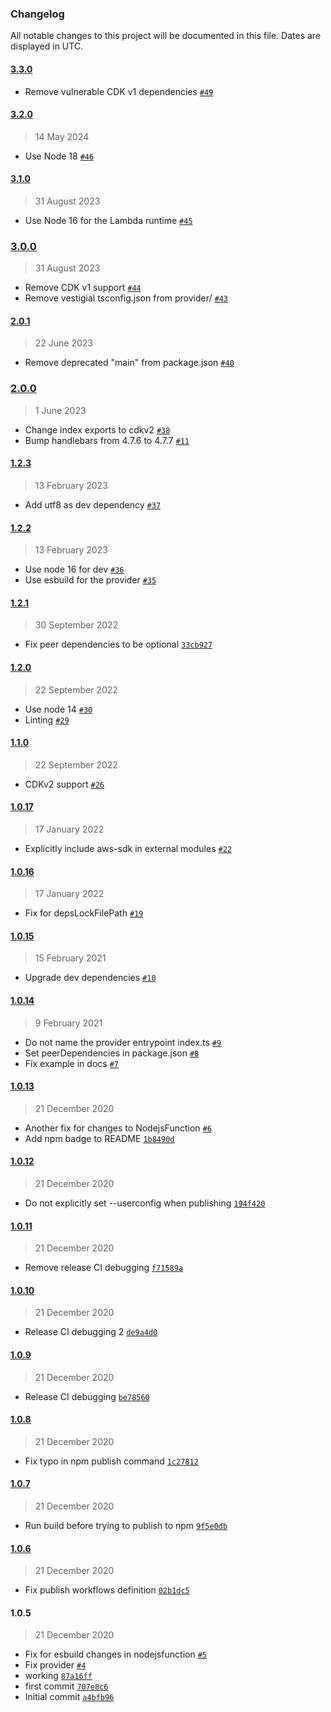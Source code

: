 ### Changelog

All notable changes to this project will be documented in this file. Dates are displayed in UTC.

#### [3.3.0](https://github.com/isotoma/ses-smtp-credentials-cdk/compare/3.2.0...3.3.0)

- Remove vulnerable CDK v1 dependencies [`#49`](https://github.com/isotoma/ses-smtp-credentials-cdk/pull/49)

#### [3.2.0](https://github.com/isotoma/ses-smtp-credentials-cdk/compare/3.1.0...3.2.0)

> 14 May 2024

- Use Node 18 [`#46`](https://github.com/isotoma/ses-smtp-credentials-cdk/pull/46)

#### [3.1.0](https://github.com/isotoma/ses-smtp-credentials-cdk/compare/3.0.0...3.1.0)

> 31 August 2023

- Use Node 16 for the Lambda runtime [`#45`](https://github.com/isotoma/ses-smtp-credentials-cdk/pull/45)

### [3.0.0](https://github.com/isotoma/ses-smtp-credentials-cdk/compare/2.0.1...3.0.0)

> 31 August 2023

- Remove CDK v1 support [`#44`](https://github.com/isotoma/ses-smtp-credentials-cdk/pull/44)
- Remove vestigial tsconfig.json from provider/ [`#43`](https://github.com/isotoma/ses-smtp-credentials-cdk/pull/43)

#### [2.0.1](https://github.com/isotoma/ses-smtp-credentials-cdk/compare/2.0.0...2.0.1)

> 22 June 2023

- Remove deprecated "main" from package.json [`#40`](https://github.com/isotoma/ses-smtp-credentials-cdk/pull/40)

### [2.0.0](https://github.com/isotoma/ses-smtp-credentials-cdk/compare/1.2.3...2.0.0)

> 1 June 2023

- Change index exports to cdkv2 [`#38`](https://github.com/isotoma/ses-smtp-credentials-cdk/pull/38)
- Bump handlebars from 4.7.6 to 4.7.7 [`#11`](https://github.com/isotoma/ses-smtp-credentials-cdk/pull/11)

#### [1.2.3](https://github.com/isotoma/ses-smtp-credentials-cdk/compare/1.2.2...1.2.3)

> 13 February 2023

- Add utf8 as dev dependency [`#37`](https://github.com/isotoma/ses-smtp-credentials-cdk/pull/37)

#### [1.2.2](https://github.com/isotoma/ses-smtp-credentials-cdk/compare/1.2.1...1.2.2)

> 13 February 2023

- Use node 16 for dev [`#36`](https://github.com/isotoma/ses-smtp-credentials-cdk/pull/36)
- Use esbuild for the provider [`#35`](https://github.com/isotoma/ses-smtp-credentials-cdk/pull/35)

#### [1.2.1](https://github.com/isotoma/ses-smtp-credentials-cdk/compare/1.2.0...1.2.1)

> 30 September 2022

- Fix peer dependencies to be optional [`33cb927`](https://github.com/isotoma/ses-smtp-credentials-cdk/commit/33cb927782867fa1080d3f839d2b8c9904cbf3fe)

#### [1.2.0](https://github.com/isotoma/ses-smtp-credentials-cdk/compare/1.1.0...1.2.0)

> 22 September 2022

- Use node 14 [`#30`](https://github.com/isotoma/ses-smtp-credentials-cdk/pull/30)
- Linting [`#29`](https://github.com/isotoma/ses-smtp-credentials-cdk/pull/29)

#### [1.1.0](https://github.com/isotoma/ses-smtp-credentials-cdk/compare/1.0.17...1.1.0)

> 22 September 2022

- CDKv2 support [`#26`](https://github.com/isotoma/ses-smtp-credentials-cdk/pull/26)

#### [1.0.17](https://github.com/isotoma/ses-smtp-credentials-cdk/compare/1.0.16...1.0.17)

> 17 January 2022

- Explicitly include aws-sdk in external modules [`#22`](https://github.com/isotoma/ses-smtp-credentials-cdk/pull/22)

#### [1.0.16](https://github.com/isotoma/ses-smtp-credentials-cdk/compare/1.0.15...1.0.16)

> 17 January 2022

- Fix for depsLockFilePath [`#19`](https://github.com/isotoma/ses-smtp-credentials-cdk/pull/19)

#### [1.0.15](https://github.com/isotoma/ses-smtp-credentials-cdk/compare/1.0.14...1.0.15)

> 15 February 2021

- Upgrade dev dependencies [`#10`](https://github.com/isotoma/ses-smtp-credentials-cdk/pull/10)

#### [1.0.14](https://github.com/isotoma/ses-smtp-credentials-cdk/compare/1.0.13...1.0.14)

> 9 February 2021

- Do not name the provider entrypoint index.ts [`#9`](https://github.com/isotoma/ses-smtp-credentials-cdk/pull/9)
- Set peerDependencies in package.json [`#8`](https://github.com/isotoma/ses-smtp-credentials-cdk/pull/8)
- Fix example in docs [`#7`](https://github.com/isotoma/ses-smtp-credentials-cdk/pull/7)

#### [1.0.13](https://github.com/isotoma/ses-smtp-credentials-cdk/compare/1.0.12...1.0.13)

> 21 December 2020

- Another fix for changes to NodejsFunction [`#6`](https://github.com/isotoma/ses-smtp-credentials-cdk/pull/6)
- Add npm badge to README [`1b8490d`](https://github.com/isotoma/ses-smtp-credentials-cdk/commit/1b8490d4bf5e56c63d5d31fffef69d261a169f42)

#### [1.0.12](https://github.com/isotoma/ses-smtp-credentials-cdk/compare/1.0.11...1.0.12)

> 21 December 2020

- Do not explicitly set --userconfig when publishing [`194f420`](https://github.com/isotoma/ses-smtp-credentials-cdk/commit/194f420d1552e79b719e1baaad0a9097d64ada16)

#### [1.0.11](https://github.com/isotoma/ses-smtp-credentials-cdk/compare/1.0.10...1.0.11)

> 21 December 2020

- Remove release CI debugging [`f71589a`](https://github.com/isotoma/ses-smtp-credentials-cdk/commit/f71589adf2b49efcc88c67f09740adbab16b3caf)

#### [1.0.10](https://github.com/isotoma/ses-smtp-credentials-cdk/compare/1.0.9...1.0.10)

> 21 December 2020

- Release CI debugging 2 [`de9a4d0`](https://github.com/isotoma/ses-smtp-credentials-cdk/commit/de9a4d0fd218c87ea24bb9c60bc8212cc3403a2a)

#### [1.0.9](https://github.com/isotoma/ses-smtp-credentials-cdk/compare/1.0.8...1.0.9)

> 21 December 2020

- Release CI debugging [`be78560`](https://github.com/isotoma/ses-smtp-credentials-cdk/commit/be7856067e82c745d34445b13df8001519b07ae6)

#### [1.0.8](https://github.com/isotoma/ses-smtp-credentials-cdk/compare/1.0.7...1.0.8)

> 21 December 2020

- Fix typo in npm publish command [`1c27812`](https://github.com/isotoma/ses-smtp-credentials-cdk/commit/1c278128413748e55b11e9f76677215ffc87c3a6)

#### [1.0.7](https://github.com/isotoma/ses-smtp-credentials-cdk/compare/1.0.6...1.0.7)

> 21 December 2020

- Run build before trying to publish to npm [`9f5e0db`](https://github.com/isotoma/ses-smtp-credentials-cdk/commit/9f5e0dbda68d274efd917b974d23af52704b7e92)

#### [1.0.6](https://github.com/isotoma/ses-smtp-credentials-cdk/compare/1.0.5...1.0.6)

> 21 December 2020

- Fix publish workflows definition [`02b1dc5`](https://github.com/isotoma/ses-smtp-credentials-cdk/commit/02b1dc5464193d3997ababb4eb7a112158db9277)

#### 1.0.5

> 21 December 2020

- Fix for esbuild changes in nodejsfunction [`#5`](https://github.com/isotoma/ses-smtp-credentials-cdk/pull/5)
- Fix provider [`#4`](https://github.com/isotoma/ses-smtp-credentials-cdk/pull/4)
- working [`87a16ff`](https://github.com/isotoma/ses-smtp-credentials-cdk/commit/87a16ff2ce48a0ef3b329ef38baab62852a7ed5b)
- first commit [`707e8c6`](https://github.com/isotoma/ses-smtp-credentials-cdk/commit/707e8c672749f43fb5dc5827632dd48fef8c7941)
- Initial commit [`a4bfb96`](https://github.com/isotoma/ses-smtp-credentials-cdk/commit/a4bfb96ac206b710d668a7bdaa35b0b632b41f5e)
